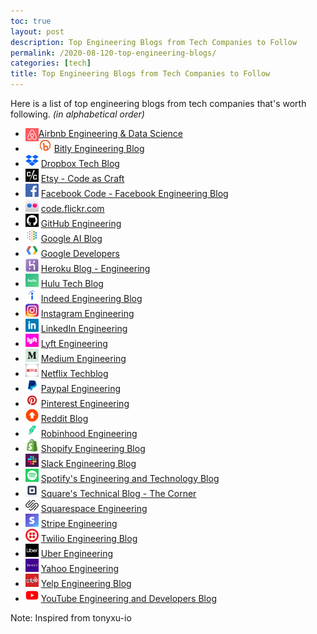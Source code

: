 ```yaml
---
toc: true
layout: post
description: Top Engineering Blogs from Tech Companies to Follow
permalink: /2020-08-120-top-engineering-blogs/
categories: [tech]
title: Top Engineering Blogs from Tech Companies to Follow
---
```


Here is a list of top engineering blogs from tech companies that's worth following.
_(in alphabetical order)_

- <img align="left" src = "../images/airbnb.png" width="21px"/> [Airbnb Engineering & Data Science](https://medium.com/airbnb-engineering)
- <img src="../images/bitly.png" width="21px"> [Bitly Engineering Blog](https://word.bitly.com/)
- <img src="../images/dropbox.png" width="21px"> [Dropbox Tech Blog](https://dropboxtechblog.wordpress.com/)
- <img src="../images/etsy.png" width="21px"> [Etsy - Code as Craft](https://codeascraft.com/)
- <img src="../images/facebook.png" width="21px"> [Facebook Code - Facebook Engineering Blog](https://code.fb.com/)
- <img src="../images/flickr.png" width="21px"> [code.flickr.com](http://code.flickr.net/)
- <img src="../images/github.png" width="21px"> [GitHub Engineering](https://githubengineering.com/)
- <img src="../images/google-ai.png" width="21px"> [Google AI Blog](https://ai.googleblog.com/)
- <img src="../images/google-developers.png" width="21px"> [Google Developers](https://medium.com/google-developers)
- <img src="../images/heroku.png" width="21px"> [Heroku Blog - Engineering](https://blog.heroku.com/engineering)
- <img src="../images/hulu.png" width="21px"> [Hulu Tech Blog](https://medium.com/hulu-tech-blog)
- <img src="../images/indeed.png" width="21px"> [Indeed Engineering Blog](https://engineering.indeedblog.com/blog/)
- <img src="../images/instagram.png" width="21px"> [Instagram Engineering](https://medium.com/@InstagramEng)
- <img src="../images/linkedin.png" width="21px"> [LinkedIn Engineering](https://engineering.linkedin.com/)
- <img src="../images/lyft.png" width="21px"> [Lyft Engineering](https://eng.lyft.com/)
- <img src="../images/medium.png" width="21px"> [Medium Engineering](https://medium.engineering/)
- <img src="../images/netflix.png" width="21px"> [Netflix Techblog](https://medium.com/netflix-techblog)
- <img src="../images/paypal.png" width="21px"> [Paypal Engineering](https://www.paypal-engineering.com/)
- <img src="../images/pinterest.png" width="21px"> [Pinterest Engineering](https://medium.com/@Pinterest_Engineering)
- <img src="../images/reddit.png" width="21px"> [Reddit Blog](https://redditblog.com/)
- <img src="../images/robinhood.png" width="21px"> [Robinhood Engineering](https://robinhood.engineering/)
- <img src="../images/shopify.png" width="21px"> [Shopify Engineering Blog](https://shopifyengineering.myshopify.com/blogs/engineering)
- <img src="../images/slack.png" width="21px"> [Slack Engineering Blog](https://slack.engineering/)
- <img src="../images/spotify.png" width="21px"> [Spotify's Engineering and Technology Blog](https://labs.spotify.com/)
- <img src="../images/square.png" width="21px"> [Square's Technical Blog - The Corner](https://medium.com/square-corner-blog)
- <img src="../images/squarespace.png" width="21px"> [Squarespace Engineering](https://engineering.squarespace.com/)
- <img src="../images/stripe.png" width="21px"> [Stripe Engineering](https://stripe.com/blog/engineering)
- <img src="../images/twilio.png" width="21px"> [Twilio Engineering Blog](https://www.twilio.com/engineering/)
- <img src="../images/uber.png" width="21px"> [Uber Engineering](https://eng.uber.com/)
- <img src="../images/yahoo.png" width="21px"> [Yahoo Engineering](https://yahooeng.tumblr.com/)
- <img src="../images/yelp.png" width="21px"> [Yelp Engineering Blog](https://engineeringblog.yelp.com/)
- <img src="../images/youtube.png" width="21px"> [YouTube Engineering and Developers Blog](https://youtube-eng.googleblog.com/)

Note: Inspired from tonyxu-io